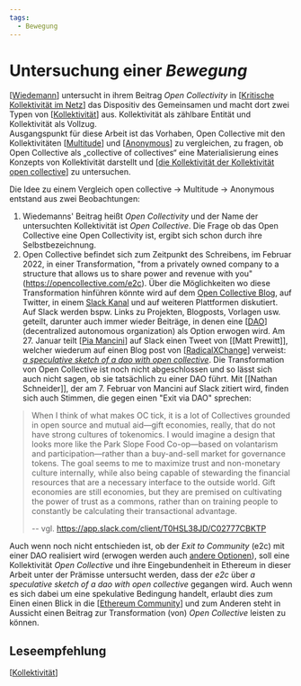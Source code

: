 ```yaml
---
tags: 
  - Bewegung
---
```


# Untersuchung einer _Bewegung_
[[Wiedemann]] untersucht in ihrem Beitrag _Open Collectivity_ in [[Kritische Kollektivität im Netz]] das Dispositiv des Gemeinsamen und macht dort zwei Typen von [[Kollektivität]] aus. Kollektivität als zählbare Entität und Kollektivität als Vollzug.  
Ausgangspunkt für diese Arbeit ist das Vorhaben, Open Collective mit den Kollektivitäten [[Multitude]] und [[Anonymous]] zu vergleichen, zu fragen, ob Open Collective als „collective of collectives“ eine Materialisierung eines Konzepts von Kollektivität darstellt und [[die Kollektivität der Kollektivität open collective]] zu untersuchen.

Die Idee zu einem Vergleich open collective → Multitude → Anonymous entstand aus zwei Beobachtungen:
1. Wiedemanns' Beitrag heißt _Open Collectivity_ und der Name der untersuchten Kollektivität ist _Open Collective_. Die Frage ob das Open Collective eine Open Collectivity ist, ergibt sich schon durch ihre Selbstbezeichnung.
2. Open Collective befindet sich zum Zeitpunkt des Schreibens, im Februar 2022, in einer Transformation, "from a privately owned company to a structure that allows us to share power and revenue with you" (https://opencollective.com/e2c). Über die Möglichkeiten wo diese Transformation hinführen könnte wird auf dem [Open Collective Blog](https://blog.opencollective.com/), auf Twitter, in einem [Slack Kanal](https://app.slack.com/client/T0HSL38JD/C02777CBKTP) und auf weiteren Plattformen diskutiert. Auf Slack werden bspw. Links zu Projekten, Blogposts, Vorlagen usw. geteilt, darunter auch immer wieder Beiträge, in denen eine [[DAO]] (decentralized autonomous organization) als Option erwogen wird. Am 27. Januar teilt [[Pia Mancini]] auf Slack einen Tweet von [[Matt Prewitt]], welcher wiederum auf einen Blog post von [[RadicalXChange]] verweist: [_a speculative sketch of a dao with open collective_](https://www.radicalxchange.org/media/blog/a-speculative-sketch-of-a-dao-with-open-collective/). Die Transformation von Open Collective ist noch nicht abgeschlossen und so lässt sich auch nicht sagen, ob sie tatsächlich zu einer DAO führt. Mit [[Nathan Schneider]], der am 7. Februar von Mancini auf Slack zitiert wird, 
  finden sich auch Stimmen, die gegen einen "Exit via DAO" sprechen:
  > When I think of what makes OC tick, it is a lot of Collectives grounded in open source and mutual aid—gift economies, really, that do not have strong cultures of tokenomics. I would imagine a design that looks more like the Park Slope Food Co-op—based on volantarism and participation—rather than a buy-and-sell market for governance tokens. The goal seems to me to maximize trust and non-monetary culture internally, while also being capable of stewarding the financial resources that are a necessary interface to the outside world. Gift economies are still economies, but they are premised on cultivating the power of trust as a commons, rather than on training people to constantly be calculating their transactional advantage.
  > 
  > -- vgl. https://app.slack.com/client/T0HSL38JD/C02777CBKTP

Auch wenn noch nicht entschieden ist, ob der _Exit to Community_ (e2c) mit einer DAO realisiert wird (erwogen werden auch [andere Optionen](https://blog.opencollective.com/exit-to-community-part-2/)), soll eine Kollektivität _Open Collective_ und ihre Eingebundenheit in Ethereum in dieser Arbeit unter der Prämisse untersucht werden, dass der _e2c_ über _a speculative sketch of a dao with open collective_ gegangen wird. Auch wenn es sich dabei um eine spekulative Bedingung handelt, erlaubt dies zum Einen einen Blick in die [[Ethereum Community]] und zum Anderen steht in Aussicht einen Beitrag zur Transformation (von) _Open Collective_ leisten zu können.

## Leseempfehlung
[[Kollektivität]]

[//begin]: # "Autogenerated link references for markdown compatibility"
[Wiedemann]: Wiedemann.md "Carolin Wiedemann"
[Kritische Kollektivität im Netz]: <Kritische Kollektivität im Netz.md> "Kritische Kollektivität im Netz"
[Kollektivität]: Kollektivität.md "(Ambiguitäten der) Kollektivität"
[Multitude]: Multitude.md "Multitude"
[Anonymous]: Anonymous.md "Anonymous"
[die Kollektivität der Kollektivität open collective]: <die Kollektivität der Kollektivität open collective.md> "die Kollektivität der Kollektivität Open Collective"
[DAO]: DAO.md "DAO"
[Pia Mancini]: <Pia Mancini.md> "Pia Mancini"
[RadicalXChange]: RadicalxChange.md "RadicalxChange"
[Ethereum Community]: <Ethereum community.md> "Ethereum community"
[//end]: # "Autogenerated link references"